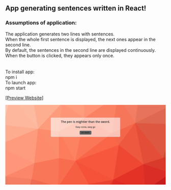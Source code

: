 
<h2>App generating sentences written in React!</h2>

<h3>Assumptions of application:</h3>
The application generates two lines with sentences.</br>
When the whole first sentence is displayed, the next ones appear in the second line.</br>
By default, the sentences in the second line are displayed continuously.</br>
When the button is clicked, they appears only once.</br>

</br>
</br>
To install app:</br>
  npm i
  </br>
To launch app:</br>
  npm start</br>

[[Preview Website]](https://orszolka108.github.io/sentences/)

![Image](https://github.com/orszolka108/sentences/blob/master/images/screen.png)

